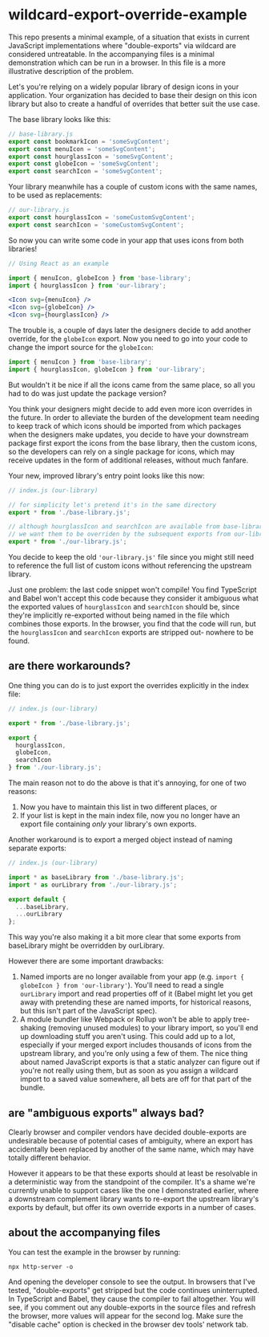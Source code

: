 # wildcard-export-override-example

This repo presents a minimal example, of a situation that exists in current JavaScript implementations where "double-exports" via wildcard are considered untreatable. In the accompanying files is a minimal demonstration which can be run in a browser. In this file is a more illustrative description of the problem.

Let's you're relying on a widely popular library of design icons in your application. Your organization has decided to base their design on this icon library but also to create a handful of overrides that better suit the use case.

The base library looks like this:

```js
// base-library.js
export const bookmarkIcon = 'someSvgContent';
export const menuIcon = 'someSvgContent';
export const hourglassIcon = 'someSvgContent';
export const globeIcon = 'someSvgContent';
export const searchIcon = 'someSvgContent';
```

Your library meanwhile has a couple of custom icons with the same names, to be used as replacements:

```js
// our-library.js
export const hourglassIcon = 'someCustomSvgContent';
export const searchIcon = 'someCustomSvgContent';
```

So now you can write some code in your app that uses icons from both libraries!

```jsx
// Using React as an example

import { menuIcon, globeIcon } from 'base-library';
import { hourglassIcon } from 'our-library';

<Icon svg={menuIcon} />
<Icon svg={globeIcon} />
<Icon svg={hourglassIcon} />
```

The trouble is, a couple of days later the designers decide to add another override, for the `globeIcon` export. Now you need to go into your code to change the import source for the `globeIcon`:

```js
import { menuIcon } from 'base-library';
import { hourglassIcon, globeIcon } from 'our-library';
```

But wouldn't it be nice if all the icons came from the same place, so all you had to do was just update the package version?

You think your designers might decide to add even more icon overrides in the future. In order to alleviate the burden of the development team needing to keep track of which icons should be imported from which packages when the designers make updates, you decide to have your downstream package first export the icons from the base library, then the custom icons, so the developers can rely on a single package for icons, which may receive updates in the form of additional releases, without much fanfare.

Your new, improved library's entry point looks like this now:

```js
// index.js (our-library)

// for simplicity let's pretend it's in the same directory
export * from './base-library.js';

// although hourglassIcon and searchIcon are available from base-library,
// we want them to be overriden by the subsequent exports from our-library
export * from './our-library.js';
```

You decide to keep the old `'our-library.js'` file since you might still need to reference the full list of custom icons without referencing the upstream library.

Just one problem: the last code snippet won't compile! You find TypeScript and Babel won't accept this code because they consider it ambiguous what the exported values of `hourglassIcon` and `searchIcon` should be, since they're implicitly re-exported without being named in the file which combines those exports. In the browser, you find that the code will run, but the `hourglassIcon` and `searchIcon` exports are stripped out- nowhere to be found.

## are there workarounds?

One thing you can do is to just export the overrides explicitly in the index file:

```js
// index.js (our-library)

export * from './base-library.js';

export {
  hourglassIcon,
  globeIcon,
  searchIcon
} from './our-library.js';
```

The main reason not to do the above is that it's annoying, for one of two reasons:
1. Now you have to maintain this list in two different places, or
2. If your list is kept in the main index file, now you no longer have an export file containing *only* your library's own exports.

Another workaround is to export a merged object instead of naming separate exports:

```js
// index.js (our-library)

import * as baseLibrary from './base-library.js';
import * as ourLibrary from './our-library.js';

export default {
  ...baseLibrary,
  ...ourLibrary
};
```

This way you're also making it a bit more clear that some exports from baseLibrary might be overridden by ourLibrary.

However there are some important drawbacks:
1. Named imports are no longer available from your app (e.g. `import { globeIcon } from 'our-library'`). You'll need to read a single `ourLibrary` import and read properties off of it (Babel might let you get away with pretending these are named imports, for historical reasons, but this isn't part of the JavaScript spec).
2. A module bundler like Webpack or Rollup won't be able to apply tree-shaking (removing unused modules) to your library import, so you'll end up downloading stuff you aren't using. This could add up to a lot, especially if your merged export includes thousands of icons from the upstream library, and you're only using a few of them. The nice thing about named JavaScript exports is that a static analyzer can figure out if you're not really using them, but as soon as you assign a wildcard import to a saved value somewhere, all bets are off for that part of the bundle.

## are "ambiguous exports" always bad?

Clearly browser and compiler vendors have decided double-exports are undesirable because of potential cases of ambiguity, where an export has accidentally been replaced by another of the same name, which may have totally different behavior.

However it appears to be that these exports should at least be resolvable in a deterministic way from the standpoint of the compiler. It's a shame we're currently unable to support cases like the one I demonstrated earlier, where a downstream complement library wants to re-export the upstream library's exports by default, but offer its own override exports in a number of cases.

## about the accompanying files

You can test the example in the browser by running:

```console
npx http-server -o
```

And opening the developer console to see the output. In browsers that I've tested, "double-exports" get stripped but the code continues uninterrupted. In TypeScript and Babel, they cause the compiler to fail altogether. You will see, if you comment out any double-exports in the source files and refresh the browser, more values will appear for the second log. Make sure the "disable cache" option is checked in the browser dev tools' network tab.
